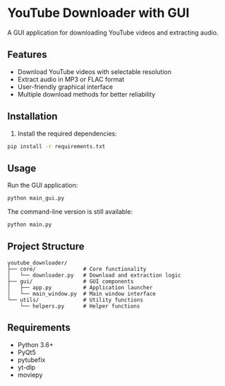 # YouTube Downloader with GUI

A GUI application for downloading YouTube videos and extracting audio.

## Features

- Download YouTube videos with selectable resolution
- Extract audio in MP3 or FLAC format
- User-friendly graphical interface
- Multiple download methods for better reliability

## Installation

1. Install the required dependencies:

```bash
pip install -r requirements.txt
```

## Usage

Run the GUI application:

```bash
python main_gui.py
```

The command-line version is still available:

```bash
python main.py
```

## Project Structure

```
youtube_downloader/
├── core/               # Core functionality
│   └── downloader.py   # Download and extraction logic
├── gui/                # GUI components
│   ├── app.py          # Application launcher
│   └── main_window.py  # Main window interface
└── utils/              # Utility functions
    └── helpers.py      # Helper functions
```

## Requirements

- Python 3.6+
- PyQt5
- pytubefix
- yt-dlp
- moviepy